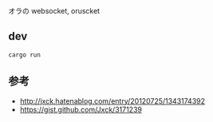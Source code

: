 オラの websocket, oruscket

## dev

```
cargo run
```

## 参考

- http://jxck.hatenablog.com/entry/20120725/1343174392
- https://gist.github.com/Jxck/3171239
